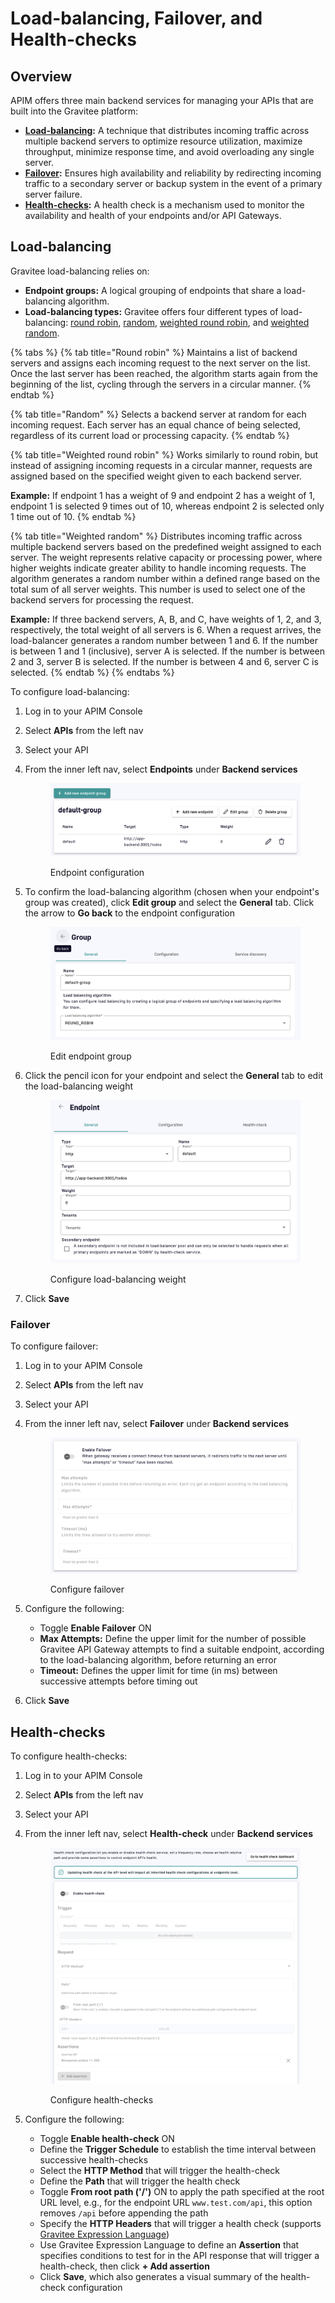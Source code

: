 # Load-balancing, Failover, and Health-checks

## Overview

APIM offers three main backend services for managing your APIs that are built into the Gravitee platform:

* [**Load-balancing**](load-balancing-failover-and-health-checks.md#load-balancing)**:** A technique that distributes incoming traffic across multiple backend servers to optimize resource utilization, maximize throughput, minimize response time, and avoid overloading any single server.
* [**Failover**](load-balancing-failover-and-health-checks.md#failover)**:** Ensures high availability and reliability by redirecting incoming traffic to a secondary server or backup system in the event of a primary server failure.&#x20;
* [**Health-checks**](load-balancing-failover-and-health-checks.md#health-checks)**:** A health check is a mechanism used to monitor the availability and health of your endpoints and/or API Gateways.&#x20;

## Load-balancing

Gravitee load-balancing relies on:

* **Endpoint groups:** A logical grouping of endpoints that share a load-balancing algorithm.
* **Load-balancing types:** Gravitee offers four different types of load-balancing: [round robin](load-balancing-failover-and-health-checks.md#round-robin), [random](load-balancing-failover-and-health-checks.md#random), [weighted round robin](load-balancing-failover-and-health-checks.md#weighted-round-robin), and [weighted random](load-balancing-failover-and-health-checks.md#weighted-random).

{% tabs %}
{% tab title="Round robin" %}
Maintains a list of backend servers and assigns each incoming request to the next server on the list. Once the last server has been reached, the algorithm starts again from the beginning of the list, cycling through the servers in a circular manner.
{% endtab %}

{% tab title="Random" %}
Selects a backend server at random for each incoming request. Each server has an equal chance of being selected, regardless of its current load or processing capacity.
{% endtab %}

{% tab title="Weighted round robin" %}
Works similarly to round robin, but instead of assigning incoming requests in a circular manner, requests are assigned based on the specified weight given to each backend server.

**Example:** If endpoint 1 has a weight of 9 and endpoint 2 has a weight of 1, endpoint 1 is selected 9 times out of 10, whereas endpoint 2 is selected only 1 time out of 10.
{% endtab %}

{% tab title="Weighted random" %}
Distributes incoming traffic across multiple backend servers based on the predefined weight assigned to each server. The weight represents relative capacity or processing power, where higher weights indicate greater ability to handle incoming requests. The algorithm generates a random number within a defined range based on the total sum of all server weights. This number is used to select one of the backend servers for processing the request.

**Example:** If three backend servers, A, B, and C, have weights of 1, 2, and 3, respectively, the total weight of all servers is 6. When a request arrives, the load-balancer generates a random number between 1 and 6. If the number is between 1 and 1 (inclusive), server A is selected. If the number is between 2 and 3, server B is selected. If the number is between 4 and 6, server C is selected.
{% endtab %}
{% endtabs %}

To configure load-balancing:

1. Log in to your APIM Console
2. Select **APIs** from the left nav
3. Select your API
4.  From the inner left nav, select **Endpoints** under **Backend services**&#x20;

    <figure><img src="../../.gitbook/assets/v2 endpoint group.png" alt=""><figcaption><p>Endpoint configuration</p></figcaption></figure>
5.  To confirm the load-balancing algorithm (chosen when your endpoint's group was created), click **Edit group** and select the **General** tab. Click the arrow to **Go back** to the endpoint configuration

    <figure><img src="../../.gitbook/assets/v2 endpoint group edit.png" alt=""><figcaption><p>Edit endpoint group</p></figcaption></figure>
6.  Click the pencil icon for your endpoint and select the **General** tab to edit the load-balancing weight&#x20;

    <figure><img src="../../.gitbook/assets/v2 endpoint weight.png" alt=""><figcaption><p>Configure load-balancing weight</p></figcaption></figure>
7. Click **Save**

### Failover

To configure failover:

1. Log in to your APIM Console
2. Select **APIs** from the left nav
3. Select your API
4.  From the inner left nav, select **Failover** under **Backend services**&#x20;

    <figure><img src="../../.gitbook/assets/v2 failover.png" alt=""><figcaption><p>Configure failover</p></figcaption></figure>
5. Configure the following:
   * Toggle **Enable Failover** ON
   * **Max Attempts:** Define the upper limit for the number of possible Gravitee API Gateway attempts to find a suitable endpoint, according to the load-balancing algorithm, before returning an error
   * **Timeout:** Defines the upper limit for time (in ms) between successive attempts before timing out
6. Click **Save**

## Health-checks

To configure health-checks:

1. Log in to your APIM Console
2. Select **APIs** from the left nav
3. Select your API
4.  From the inner left nav, select **Health-check** under **Backend services**&#x20;

    <figure><img src="../../.gitbook/assets/v2 health-check.png" alt=""><figcaption><p>Configure health-checks</p></figcaption></figure>
5. Configure the following:
   * Toggle **Enable health-check** ON
   * Define the **Trigger Schedule** to establish the time interval between successive health-checks
   * Select the **HTTP Method** that will trigger the health-check
   * Define the **Path** that will trigger the health check
   * Toggle **From root path ('/')** ON to apply the path specified at the root URL level, e.g., for the endpoint URL `www.test.com/api`, this option removes `/api` before appending the path
   * Specify the **HTTP Headers** that will trigger a health check (supports [Gravitee Expression Language](../../gravitee-expression-language.md))
   * Use Gravitee Expression Language to define an **Assertion** that specifies conditions to test for in the API response that will trigger a health-check, then click **+ Add assertion**
   * Click **Save**, which also generates a visual summary of the health-check configuration
